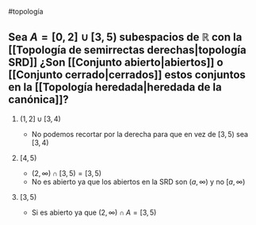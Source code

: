 #topología 

## Sea $A = [0,2] \cup [3, 5)$ subespacios de $\mathbb{R}$ con la [[Topología de semirrectas derechas|topología SRD]] ¿Son [[Conjunto abierto|abiertos]] o [[Conjunto cerrado|cerrados]] estos conjuntos en la [[Topología heredada|heredada de la canónica]]?

1. $(1,2] \cup [3,4)$
	- No podemos recortar por la derecha para que en vez de $[3,5)$ sea $[3,4)$

2. $[4,5)$
	- $(2,\infty) \cap [3,5) = [3,5)$
	- No es abierto ya que los abiertos en la SRD son $(a,\infty)$ y no $[a,\infty)$

3. $[3,5)$
	- Si es abierto ya que $(2,\infty) \cap A = [3,5)$
